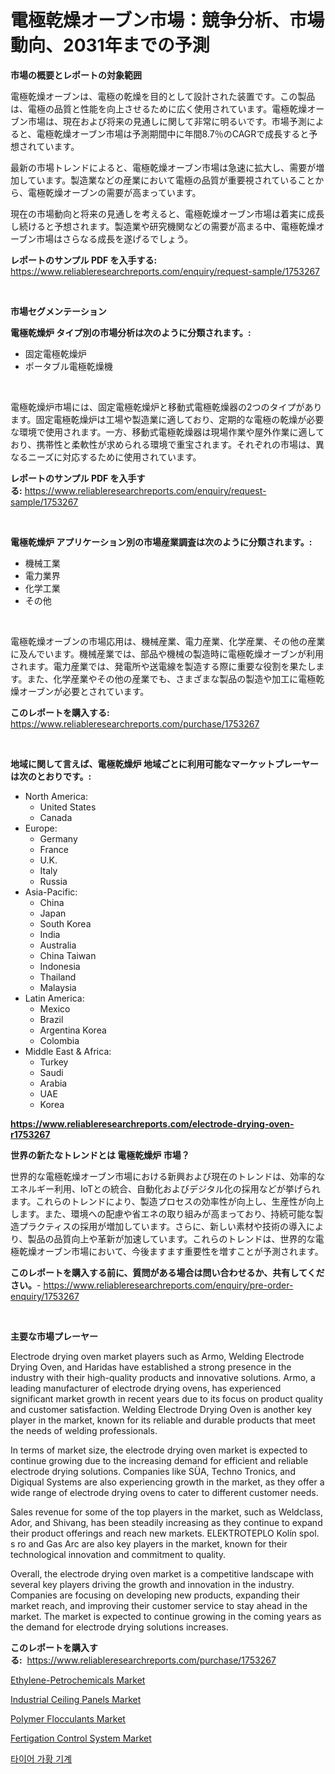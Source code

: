 <p><h1>電極乾燥オーブン市場：競争分析、市場動向、2031年までの予測</h1></p><p><strong>市場の概要とレポートの対象範囲</strong></p>
<p><p>電極乾燥オーブンは、電極の乾燥を目的として設計された装置です。この製品は、電極の品質と性能を向上させるために広く使用されています。電極乾燥オーブン市場は、現在および将来の見通しに関して非常に明るいです。市場予測によると、電極乾燥オーブン市場は予測期間中に年間8.7％のCAGRで成長すると予想されています。</p><p>最新の市場トレンドによると、電極乾燥オーブン市場は急速に拡大し、需要が増加しています。製造業などの産業において電極の品質が重要視されていることから、電極乾燥オーブンの需要が高まっています。</p><p>現在の市場動向と将来の見通しを考えると、電極乾燥オーブン市場は着実に成長し続けると予想されます。製造業や研究機関などの需要が高まる中、電極乾燥オーブン市場はさらなる成長を遂げるでしょう。</p></p>
<p><strong>レポートのサンプル PDF を入手する:</strong> <a href="https://www.reliableresearchreports.com/enquiry/request-sample/1753267">https://www.reliableresearchreports.com/enquiry/request-sample/1753267</a></p>
<p>&nbsp;</p>
<p><strong>市場セグメンテーション</strong></p>
<p><strong>電極乾燥炉 タイプ別の市場分析は次のように分類されます。:</strong></p>
<p><ul><li>固定電極乾燥炉</li><li>ポータブル電極乾燥機</li></ul></p>
<p>&nbsp;</p>
<p><p>電極乾燥炉市場には、固定電極乾燥炉と移動式電極乾燥器の2つのタイプがあります。固定電極乾燥炉は工場や製造業に適しており、定期的な電極の乾燥が必要な環境で使用されます。一方、移動式電極乾燥器は現場作業や屋外作業に適しており、携帯性と柔軟性が求められる環境で重宝されます。それぞれの市場は、異なるニーズに対応するために使用されています。</p></p>
<p><strong>レポートのサンプル PDF を入手する:</strong>&nbsp;<a href="https://www.reliableresearchreports.com/enquiry/request-sample/1753267">https://www.reliableresearchreports.com/enquiry/request-sample/1753267</a></p>
<p>&nbsp;</p>
<p><strong> 電極乾燥炉 アプリケーション別の市場産業調査は次のように分類されます。:</strong></p>
<p><ul><li>機械工業</li><li>電力業界</li><li>化学工業</li><li>その他</li></ul></p>
<p>&nbsp;</p>
<p><p>電極乾燥オーブンの市場応用は、機械産業、電力産業、化学産業、その他の産業に及んでいます。機械産業では、部品や機械の製造時に電極乾燥オーブンが利用されます。電力産業では、発電所や送電線を製造する際に重要な役割を果たします。また、化学産業やその他の産業でも、さまざまな製品の製造や加工に電極乾燥オーブンが必要とされています。</p></p>
<p><strong>このレポートを購入する:</strong>&nbsp; <a href="https://www.reliableresearchreports.com/purchase/1753267">https://www.reliableresearchreports.com/purchase/1753267</a></p>
<p>&nbsp;</p>
<p><strong>地域に関して言えば、電極乾燥炉 地域ごとに利用可能なマーケットプレーヤーは次のとおりです。:</strong></p>
<p><ul>
    <li>
        North America:
        <ul>
            <li>United States</li>
            <li>Canada</li>
        </ul>
    </li>
    <li>
        Europe:
        <ul>
            <li>Germany</li>
            <li>France</li>
            <li>U.K.</li>
            <li>Italy</li>
            <li>Russia</li>
        </ul>
    </li>
    <li>
        Asia-Pacific:
        <ul>
            <li>China</li>
            <li>Japan</li>
            <li>South Korea</li>
            <li>India</li>
            <li>Australia</li>
            <li>China Taiwan</li>
            <li>Indonesia</li>
            <li>Thailand</li>
            <li>Malaysia</li>
        </ul>
    </li>
    <li>
        Latin America:
        <ul>
            <li>Mexico</li>
            <li>Brazil</li>
            <li>Argentina Korea</li>
            <li>Colombia</li>
        </ul>
    </li>
    <li>
        Middle East & Africa:
        <ul>
            <li>Turkey</li>
            <li>Saudi</li>
            <li>Arabia</li>
            <li>UAE</li>
            <li>Korea</li>
        </ul>
    </li>
    </ul></p>
<p><strong><a href="https://www.reliableresearchreports.com/electrode-drying-oven-r1753267">https://www.reliableresearchreports.com/electrode-drying-oven-r1753267</a></strong>&nbsp;</p>
<p><strong>世界の新たなトレンドとは 電極乾燥炉 市場？</strong></p>
<p><p>世界的な電極乾燥オーブン市場における新興および現在のトレンドは、効率的なエネルギー利用、IoTとの統合、自動化およびデジタル化の採用などが挙げられます。これらのトレンドにより、製造プロセスの効率性が向上し、生産性が向上します。また、環境への配慮や省エネの取り組みが高まっており、持続可能な製造プラクティスの採用が増加しています。さらに、新しい素材や技術の導入により、製品の品質向上や革新が加速しています。これらのトレンドは、世界的な電極乾燥オーブン市場において、今後ますます重要性を増すことが予測されます。</p></p>
<p><strong>このレポートを購入する前に、質問がある場合は問い合わせるか、共有してください。</strong>- <a href="https://www.reliableresearchreports.com/enquiry/pre-order-enquiry/1753267">https://www.reliableresearchreports.com/enquiry/pre-order-enquiry/1753267</a></p>
<p>&nbsp;</p>
<p><strong>主要な市場プレーヤー</strong></p>
<p><p>Electrode drying oven market players such as Armo, Welding Electrode Drying Oven, and Haridas have established a strong presence in the industry with their high-quality products and innovative solutions. Armo, a leading manufacturer of electrode drying ovens, has experienced significant market growth in recent years due to its focus on product quality and customer satisfaction. Welding Electrode Drying Oven is another key player in the market, known for its reliable and durable products that meet the needs of welding professionals.</p><p>In terms of market size, the electrode drying oven market is expected to continue growing due to the increasing demand for efficient and reliable electrode drying solutions. Companies like SÜA, Techno Tronics, and Digiqual Systems are also experiencing growth in the market, as they offer a wide range of electrode drying ovens to cater to different customer needs.</p><p>Sales revenue for some of the top players in the market, such as Weldclass, Ador, and Shivang, has been steadily increasing as they continue to expand their product offerings and reach new markets. ELEKTROTEPLO Kolín spol. s ro and Gas Arc are also key players in the market, known for their technological innovation and commitment to quality.</p><p>Overall, the electrode drying oven market is a competitive landscape with several key players driving the growth and innovation in the industry. Companies are focusing on developing new products, expanding their market reach, and improving their customer service to stay ahead in the market. The market is expected to continue growing in the coming years as the demand for electrode drying solutions increases.</p></p>
<p><strong>このレポートを購入する:</strong>&nbsp;&nbsp;<a href="https://www.reliableresearchreports.com/purchase/1753267">https://www.reliableresearchreports.com/purchase/1753267</a></p>
<p><p><a href="https://www.linkedin.com/pulse/ethylene-petrochemicals-market-size-share-amp-trends-pxize?trackingId=GZaXP6iNx9XtK3nDFoVDHg%3D%3D">Ethylene-Petrochemicals Market</a></p><p><a href="https://issuu.com/reportprime-2/docs/industrial-ceiling-panels-market-size-2030.pptx">Industrial Ceiling Panels Market</a></p><p><a href="https://issuu.com/reportprime-2/docs/polymer-flocculants-market-size-2030.pptx">Polymer Flocculants Market</a></p><p><a href="https://github.com/markusgodoy/Market-Research-Report-List-2/blob/main/fertigation-control-system-market.md">Fertigation Control System Market</a></p><p><a href="https://github.com/KellyLyncyh543964/Market-Research-Report-List-1/blob/main/720713523468.md">타이어 가황 기계</a></p></p>